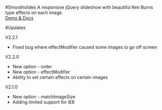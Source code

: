 #Smoothslides
A responsive jQuery slideshow with beautiful Ken Burns type effects on each image. 
<br>
<a href="http://kthornbloom.github.io/Smoothslides/" target="_blank">Demo & Docs</a>

#Updates

V2.2.1
* Fixed bug where effectModifier caused some images to go off screen

V2.2.0
* New option - order
* New option - effectModifier
* Ability to set certain effects on certain images

V2.1.0
* New option - matchImageSize
* Adding limited support for IE8

